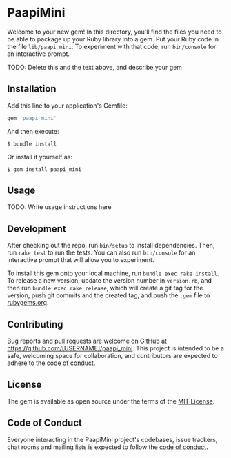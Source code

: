 # PaapiMini

Welcome to your new gem! In this directory, you'll find the files you need to be able to package up your Ruby library into a gem. Put your Ruby code in the file `lib/paapi_mini`. To experiment with that code, run `bin/console` for an interactive prompt.

TODO: Delete this and the text above, and describe your gem

## Installation

Add this line to your application's Gemfile:

```ruby
gem 'paapi_mini'
```

And then execute:

    $ bundle install

Or install it yourself as:

    $ gem install paapi_mini

## Usage

TODO: Write usage instructions here

## Development

After checking out the repo, run `bin/setup` to install dependencies. Then, run `rake test` to run the tests. You can also run `bin/console` for an interactive prompt that will allow you to experiment.

To install this gem onto your local machine, run `bundle exec rake install`. To release a new version, update the version number in `version.rb`, and then run `bundle exec rake release`, which will create a git tag for the version, push git commits and the created tag, and push the `.gem` file to [rubygems.org](https://rubygems.org).

## Contributing

Bug reports and pull requests are welcome on GitHub at https://github.com/[USERNAME]/paapi_mini. This project is intended to be a safe, welcoming space for collaboration, and contributors are expected to adhere to the [code of conduct](https://github.com/[USERNAME]/paapi_mini/blob/master/CODE_OF_CONDUCT.md).

## License

The gem is available as open source under the terms of the [MIT License](https://opensource.org/licenses/MIT).

## Code of Conduct

Everyone interacting in the PaapiMini project's codebases, issue trackers, chat rooms and mailing lists is expected to follow the [code of conduct](https://github.com/[USERNAME]/paapi_mini/blob/master/CODE_OF_CONDUCT.md).
